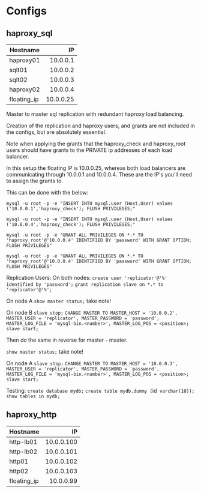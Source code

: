 # Configs

## haproxy_sql

| Hostname    | IP       | 
| ----------- | --------:|
| haproxy01   | 10.0.0.1 |
| sqlt01      | 10.0.0.2 |
| sqlt02      | 10.0.0.3 |
| haproxy02   | 10.0.0.4 |
| floating_ip | 10.0.0.25|

Master to master sql replication with redundant haproxy load balancing.

Creation of the replication and haproxy users, and grants are not included in the configs, but are absolutely essential. 

Note when applying the grants that the haproxy_check and haproxy_root users should have grants
to the PRIVATE ip addresses of each load balancer. 

In this setup the floating IP is 10.0.0.25, whereas both load balancers are communicating through
10.0.0.1 and 10.0.0.4. These are the IP's you'll need to assign the grants to.

This can be done with the below:

`mysql -u root -p -e "INSERT INTO mysql.user (Host,User) values ('10.0.0.1','haproxy_check'); FLUSH PRIVILEGES;"`

`mysql -u root -p -e "INSERT INTO mysql.user (Host,User) values ('10.0.0.4','haproxy_check'); FLUSH PRIVILEGES;"`

`mysql -u root -p -e "GRANT ALL PRIVILEGES ON *.* TO 'haproxy_root'@'10.0.0.4' IDENTIFIED BY 'password' WITH GRANT OPTION; FLUSH PRIVILEGES"`

`mysql -u root -p -e "GRANT ALL PRIVILEGES ON *.* TO 'haproxy_root'@'10.0.0.4' IDENTIFIED BY 'password' WITH GRANT OPTION; FLUSH PRIVILEGES"`

Replication Users:
On both nodes:
`create user 'replicator'@'%' identified by 'password';` 
`grant replication slave on *.* to 'replicator'@'%';` 

On node A
`show master status;`
take note!

On node B
`slave stop;` 
`CHANGE MASTER TO MASTER_HOST = '10.0.0.2', MASTER_USER = 'replicator', MASTER_PASSWORD = 'password', MASTER_LOG_FILE = 'mysql-bin.<number>', MASTER_LOG_POS = <position>;` 
`slave start;` 

Then do the same in reverse for master - master.

`show master status;`
take note!

On node A 
`slave stop;` 
`CHANGE MASTER TO MASTER_HOST = '10.0.0.3', MASTER_USER = 'replicator', MASTER_PASSWORD = 'password', MASTER_LOG_FILE = 'mysql-bin.<number>', MASTER_LOG_POS = <position>;` 
`slave start;` 

Testing:
`create database mydb;`
`create table mydb.dummy (`id` varchar(10));`
`show tables in mydb;`

## haproxy_http

| Hostname    | IP         | 
| ----------- | ----------:|
| http-lb01   | 10.0.0.100 |
| http-lb02   | 10.0.0.101 |
| http01      | 10.0.0.102 |
| http02      | 10.0.0.103 |
| floating_ip | 10.0.0.99  |


